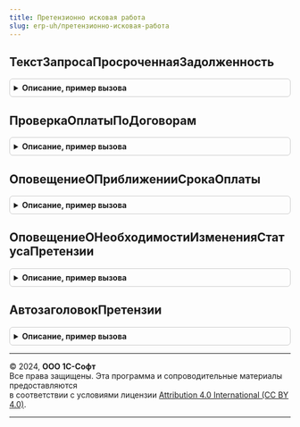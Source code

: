 ```yaml
---
title: Претензионно исковая работа
slug: erp-uh/претензионно-исковая-работа
---
```



## ТекстЗапросаПросроченнаяЗадолженность
<details style="margin: 1em 0; padding: 0.5em; border: 1px solid #ccc; border-radius: 6px;">

<summary style="font-weight: bold; cursor: pointer;">Описание, пример вызова</summary>

```bsl

Функция ТекстЗапросаПросроченнаяЗадолженность(ДобавлятьИтоги) Экспорт
```

Пример вызова
```bsl
Результат = ПретензионноИсковаяРабота.ТекстЗапросаПросроченнаяЗадолженность(ДобавлятьИтоги) 
```
</details>

## ПроверкаОплатыПоДоговорам
<details style="margin: 1em 0; padding: 0.5em; border: 1px solid #ccc; border-radius: 6px;">

<summary style="font-weight: bold; cursor: pointer;">Описание, пример вызова</summary>

```bsl

Процедура ПроверкаОплатыПоДоговорам() Экспорт
```

Пример вызова
```bsl
ПретензионноИсковаяРабота.ПроверкаОплатыПоДоговорам() 
```
</details>

## ОповещениеОПриближенииСрокаОплаты
<details style="margin: 1em 0; padding: 0.5em; border: 1px solid #ccc; border-radius: 6px;">

<summary style="font-weight: bold; cursor: pointer;">Описание, пример вызова</summary>

```bsl

Процедура ОповещениеОПриближенииСрокаОплаты() Экспорт
```

Пример вызова
```bsl
ПретензионноИсковаяРабота.ОповещениеОПриближенииСрокаОплаты() 
```
</details>

## ОповещениеОНеобходимостиИзмененияСтатусаПретензии
<details style="margin: 1em 0; padding: 0.5em; border: 1px solid #ccc; border-radius: 6px;">

<summary style="font-weight: bold; cursor: pointer;">Описание, пример вызова</summary>

```bsl

Процедура ОповещениеОНеобходимостиИзмененияСтатусаПретензии() Экспорт
```

Пример вызова
```bsl
ПретензионноИсковаяРабота.ОповещениеОНеобходимостиИзмененияСтатусаПретензии() 
```
</details>

## АвтозаголовокПретензии
<details style="margin: 1em 0; padding: 0.5em; border: 1px solid #ccc; border-radius: 6px;">

<summary style="font-weight: bold; cursor: pointer;">Описание, пример вызова</summary>

```bsl

Процедура АвтозаголовокПретензии(Претензия, ТабличнаяЧасть, Основание = Неопределено) Экспорт
```

Пример вызова
```bsl
ПретензионноИсковаяРабота.АвтозаголовокПретензии(Претензия, ТабличнаяЧасть, Основание);
```
</details>

---

© 2024, **ООО 1С-Софт**  
Все права защищены. Эта программа и сопроводительные материалы предоставляются  
в соответствии с условиями лицензии [Attribution 4.0 International (CC BY 4.0)](https://creativecommons.org/licenses/by/4.0/legalcode).

---
